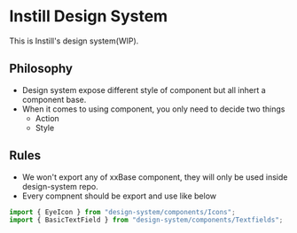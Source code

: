 # Instill Design System

This is Instill's design system(WIP).

## Philosophy

- Design system expose different style of component but all inhert a component base.
- When it comes to using component, you only need to decide two things
  - Action
  - Style

## Rules

- We won't export any of xxBase component, they will only be used inside design-system repo.
- Every compnent should be export and use like below

```js
import { EyeIcon } from "design-system/components/Icons";
import { BasicTextField } from "design-system/components/Textfields";
```
